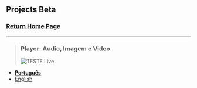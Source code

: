## Projects **Beta**

### [Return Home Page](https://fcasfs-of.cloud-fs.net)

<hr />

> ### Player: Audio, Imagem e Video
> ![TESTE Live](https://fcasfs-of.cloud-fs.net/Icon/mdpl.png)
- [**Português**](https://player.fcasfs-of.cloud-fs.net/)
- [English](https://player.fcasfs-of.cloud-fs.net/en)

